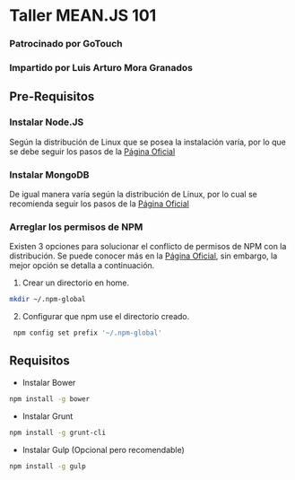 # Taller MEAN.JS 101

### Patrocinado por GoTouch
### Impartido por Luis Arturo Mora Granados

## Pre-Requisitos

### Instalar Node.JS

Según la distribución de Linux que se posea la instalación varía, por lo que se debe seguir los pasos de la [Página Oficial](https://nodejs.org/en/download/package-manager/)

### Instalar MongoDB 

De igual manera varía según la distribución de Linux, por lo cual se recomienda seguir los pasos
de la [Página Oficial](https://docs.mongodb.com/manual/administration/install-on-linux/)

### Arreglar los permisos de NPM 

Existen 3 opciones para solucionar el conflicto de permisos de NPM con la distribución. Se puede conocer más en la [Página Oficial](https://docs.npmjs.com/getting-started/fixing-npm-permissions), sin embargo, la mejor opción se detalla a continuación.

1. Crear un directorio en home.
``` bash
mkdir ~/.npm-global
```
2. Configurar que npm use el directorio creado.
``` bash
 npm config set prefix '~/.npm-global'
```

## Requisitos

- Instalar Bower
``` bash
npm install -g bower
```

- Instalar Grunt
``` bash
npm install -g grunt-cli
```

- Instalar Gulp (Opcional pero recomendable)
``` bash
npm install -g gulp
```